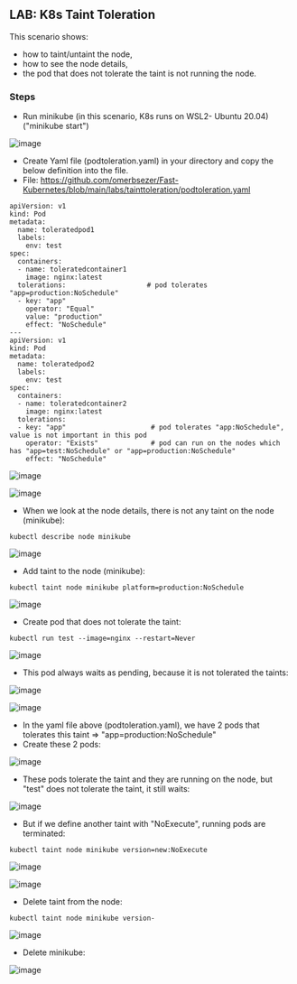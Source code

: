 ## LAB: K8s Taint Toleration

This scenario shows:
- how to taint/untaint the node,
- how to see the node details,
- the pod that does not tolerate the taint is not running the node.


### Steps

- Run minikube  (in this scenario, K8s runs on WSL2- Ubuntu 20.04) ("minikube start")

![image](https://user-images.githubusercontent.com/10358317/153183333-371fe598-d5a4-4b86-9b5d-9e33f35063cc.png)

- Create Yaml file (podtoleration.yaml) in your directory and copy the below definition into the file.
- File: https://github.com/omerbsezer/Fast-Kubernetes/blob/main/labs/tainttoleration/podtoleration.yaml

``` 
apiVersion: v1
kind: Pod
metadata:
  name: toleratedpod1
  labels:
    env: test
spec:
  containers:
  - name: toleratedcontainer1
    image: nginx:latest
  tolerations:                    # pod tolerates "app=production:NoSchedule"
  - key: "app"
    operator: "Equal"
    value: "production"
    effect: "NoSchedule"
---
apiVersion: v1
kind: Pod
metadata:
  name: toleratedpod2
  labels:
    env: test
spec:
  containers:
  - name: toleratedcontainer2
    image: nginx:latest
  tolerations:
  - key: "app"                     # pod tolerates "app:NoSchedule", value is not important in this pod
    operator: "Exists"             # pod can run on the nodes which has "app=test:NoSchedule" or "app=production:NoSchedule"
    effect: "NoSchedule" 
```

![image](https://user-images.githubusercontent.com/10358317/154731410-8f2da14f-b98f-4958-8335-6488cb00e89f.png)

![image](https://user-images.githubusercontent.com/10358317/154731465-9d15d24d-089a-4f93-8b3d-0a9f637c0b1f.png)

- When we look at the node details, there is not any taint on the node (minikube):
```
kubectl describe node minikube
```
![image](https://user-images.githubusercontent.com/10358317/153669930-0ef1e295-f11d-49a3-9df0-4caae0a43349.png)

- Add taint to the node (minikube):
```
kubectl taint node minikube platform=production:NoSchedule
```
![image](https://user-images.githubusercontent.com/10358317/153670171-a5c3366b-c996-4d45-acd3-33dada7222b8.png)

- Create pod that does not tolerate the taint:
```
kubectl run test --image=nginx --restart=Never
```
![image](https://user-images.githubusercontent.com/10358317/153670451-f7a2657b-9c34-413e-8a00-b4c5f645e088.png)

- This pod always waits as pending, because it is not tolerated the taints:

![image](https://user-images.githubusercontent.com/10358317/153670590-3477dd11-d328-4291-96fa-8b811a301037.png)

![image](https://user-images.githubusercontent.com/10358317/153670825-0c2e7736-0d1c-4b97-be57-0fbae607ccc6.png)


- In the yaml file above (podtoleration.yaml), we have 2 pods that tolerates this taint => "app=production:NoSchedule"
- Create these 2 pods:

![image](https://user-images.githubusercontent.com/10358317/153671055-2bf48e13-abbe-46dd-8dd6-14274109a503.png)

- These pods tolerate the taint and they are running on the node, but "test" does not tolerate the taint, it still waits:

![image](https://user-images.githubusercontent.com/10358317/153671160-c96e5084-4314-486b-9d57-850acf63e973.png)

- But if we define another taint with "NoExecute", running pods are terminated:
```
kubectl taint node minikube version=new:NoExecute
```
![image](https://user-images.githubusercontent.com/10358317/153671667-f5901893-9a9b-4f59-b482-30639432c0af.png)

![image](https://user-images.githubusercontent.com/10358317/153672106-436e0268-82e1-40da-990f-9d98fbfd44ca.png)

- Delete taint from the node:
```
kubectl taint node minikube version-
```
![image](https://user-images.githubusercontent.com/10358317/153672236-97528ceb-aedd-4bb4-b8b1-172215027237.png)

- Delete minikube:

![image](https://user-images.githubusercontent.com/10358317/153672400-2d2b7843-5acb-4e8a-8a3b-5aef04dc2a80.png)
